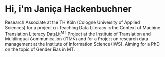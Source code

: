 # Hi, i'm Janiça Hackenbuchner

Research Associate at the TH Köln (Cologne University of Applied Sciences) for a project on Teaching Data Literacy in the Context of Machine Translation Literacy [DataLit<sup>MT</sup> Project](https://itmk.github.io/The-DataLitMT-Project/) at the Institute of Translation and Multilingual Communication (ITMK) and for a Project on research data management at the Institute of Information Science (IWS). Aiming for a PhD on the topic of Gender Bias in MT.
